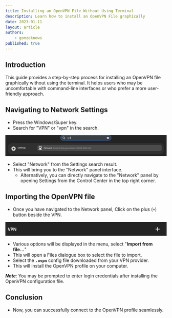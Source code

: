 ```yaml
---
title: Installing an OpenVPN File Without Using Terminal
description: Learn how to install an OpenVPN File graphically
date: 2023-01-11
layout: article
authors: 
    - gonzoknows
published: true
---
```


## Introduction

This guide provides a step-by-step process for installing an OpenVPN file graphically without using the terminal. It helps users who may be uncomfortable with command-line interfaces or who prefer a more user-friendly approach.

## Navigating to Network Settings

- Press the Windows/Super key.
- Search for "VPN" or "vpn" in the search.

![Search for vpn](/assets/uploads/install-openvpn-from-file-search.webp)

- Select "Network" from the Settings search result.
-  This will bring you to the "Network" panel interface.
	- Alternatively, you can directly navigate to the "Network" panel by opening Settings from the Control Center in the top right corner.
	
## Importing the OpenVPN file

- Once you have navigated to the Network panel, Click on the plus (`+`) button beside the VPN.

![Plus Button beside VPN](/assets/uploads/install-openvpn-from-file-vpn-add.webp)

- Various options will be displayed in the menu, select "**Import from file...**"
- This will open a Files dialogue box to select the file to import.
- Select the **`.ovpn`** config file downloaded from your VPN provider.
- This will install the OpenVPN profile on your computer. 

_**Note**_: You may be prompted to enter login credentials after installing the OpenVPN configuration file.

## Conclusion

- Now, you can successfully connect to the OpenVPN profile seamlessly.